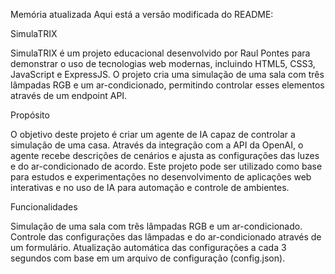 
Memória atualizada
Aqui está a versão modificada do README:

SimulaTRIX

SimulaTRIX é um projeto educacional desenvolvido por Raul Pontes para demonstrar o uso de tecnologias web modernas, incluindo HTML5, CSS3, JavaScript e ExpressJS. O projeto cria uma simulação de uma sala com três lâmpadas RGB e um ar-condicionado, permitindo controlar esses elementos através de um endpoint API.

Propósito

O objetivo deste projeto é criar um agente de IA capaz de controlar a simulação de uma casa. Através da integração com a API da OpenAI, o agente recebe descrições de cenários e ajusta as configurações das luzes e do ar-condicionado de acordo. Este projeto pode ser utilizado como base para estudos e experimentações no desenvolvimento de aplicações web interativas e no uso de IA para automação e controle de ambientes.

Funcionalidades

Simulação de uma sala com três lâmpadas RGB e um ar-condicionado.
Controle das configurações das lâmpadas e do ar-condicionado através de um formulário.
Atualização automática das configurações a cada 3 segundos com base em um arquivo de configuração (config.json).
